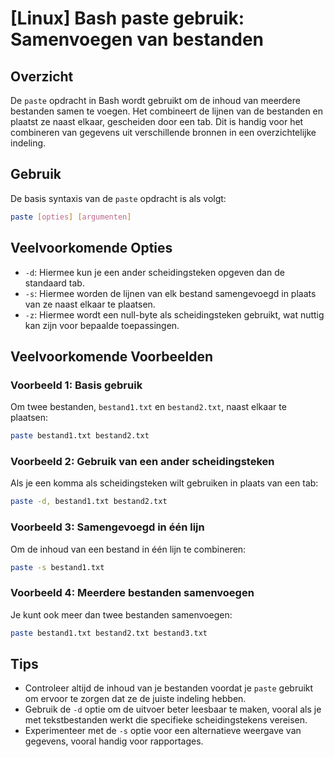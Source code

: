 # [Linux] Bash paste gebruik: Samenvoegen van bestanden

## Overzicht
De `paste` opdracht in Bash wordt gebruikt om de inhoud van meerdere bestanden samen te voegen. Het combineert de lijnen van de bestanden en plaatst ze naast elkaar, gescheiden door een tab. Dit is handig voor het combineren van gegevens uit verschillende bronnen in een overzichtelijke indeling.

## Gebruik
De basis syntaxis van de `paste` opdracht is als volgt:

```bash
paste [opties] [argumenten]
```

## Veelvoorkomende Opties
- `-d`: Hiermee kun je een ander scheidingsteken opgeven dan de standaard tab.
- `-s`: Hiermee worden de lijnen van elk bestand samengevoegd in plaats van ze naast elkaar te plaatsen.
- `-z`: Hiermee wordt een null-byte als scheidingsteken gebruikt, wat nuttig kan zijn voor bepaalde toepassingen.

## Veelvoorkomende Voorbeelden

### Voorbeeld 1: Basis gebruik
Om twee bestanden, `bestand1.txt` en `bestand2.txt`, naast elkaar te plaatsen:

```bash
paste bestand1.txt bestand2.txt
```

### Voorbeeld 2: Gebruik van een ander scheidingsteken
Als je een komma als scheidingsteken wilt gebruiken in plaats van een tab:

```bash
paste -d, bestand1.txt bestand2.txt
```

### Voorbeeld 3: Samengevoegd in één lijn
Om de inhoud van een bestand in één lijn te combineren:

```bash
paste -s bestand1.txt
```

### Voorbeeld 4: Meerdere bestanden samenvoegen
Je kunt ook meer dan twee bestanden samenvoegen:

```bash
paste bestand1.txt bestand2.txt bestand3.txt
```

## Tips
- Controleer altijd de inhoud van je bestanden voordat je `paste` gebruikt om ervoor te zorgen dat ze de juiste indeling hebben.
- Gebruik de `-d` optie om de uitvoer beter leesbaar te maken, vooral als je met tekstbestanden werkt die specifieke scheidingstekens vereisen.
- Experimenteer met de `-s` optie voor een alternatieve weergave van gegevens, vooral handig voor rapportages.